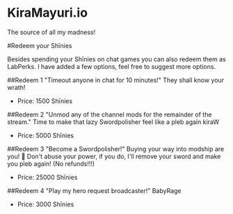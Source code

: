 # KiraMayuri.io

The source of all my madness!

#Redeem your Shīnies

Besides spending your Shīnies on chat games you can also redeem them as LabPerks. I have added a few options, feel free to suggest more options.

##Redeem 1
"Timeout anyone in chat for 10 minutes!" They shall know your wrath!
- Price: 1500 Shīnies

##Redeem 2
"Unmod any of the channel mods for the remainder of the stream." Time to make that lazy Swordpolisher feel like a pleb again kiraW
- Price: 5000 Shīnies

##Redeem 3
"Become a Swordpolisher!" Buying your way into modship are you! :thinking: Don't abuse your power, if you do, I'll remove your sword and make you pleb again! (No refunds!!!)
- Price: 25000 Shīnies

##Redeem 4
"Play my hero request broadcaster!" BabyRage
- Price: 3000 Shīnies
